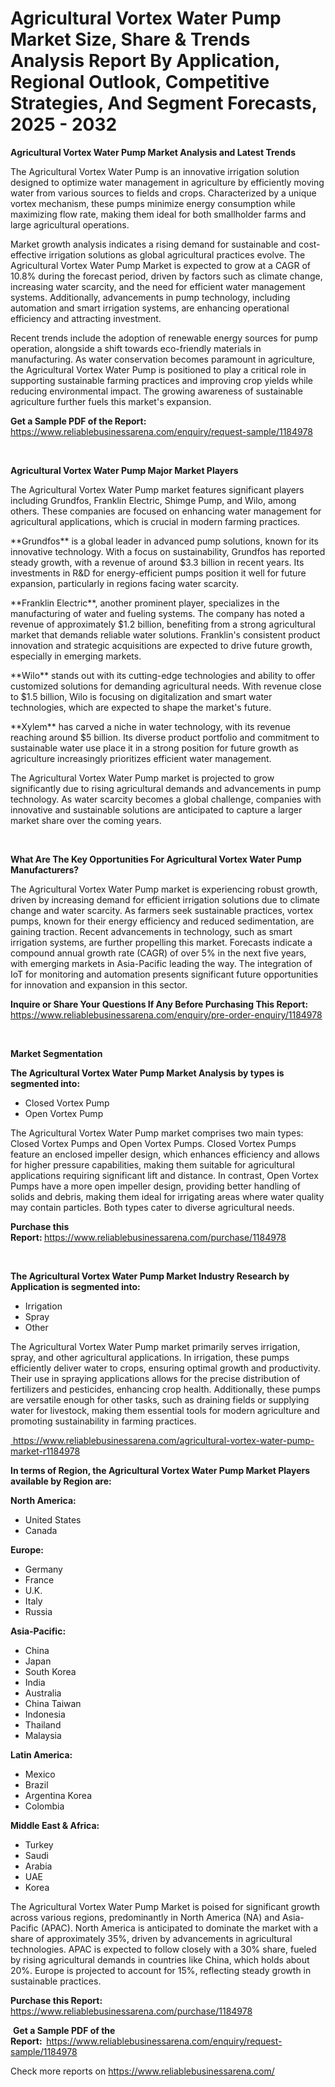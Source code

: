 <p><h1>Agricultural Vortex Water Pump Market Size, Share & Trends Analysis Report By Application, Regional Outlook, Competitive Strategies, And Segment Forecasts, 2025 - 2032</h1></p><p><strong>Agricultural Vortex Water Pump Market Analysis and Latest Trends</strong></p>
<p><p>The Agricultural Vortex Water Pump is an innovative irrigation solution designed to optimize water management in agriculture by efficiently moving water from various sources to fields and crops. Characterized by a unique vortex mechanism, these pumps minimize energy consumption while maximizing flow rate, making them ideal for both smallholder farms and large agricultural operations. </p><p>Market growth analysis indicates a rising demand for sustainable and cost-effective irrigation solutions as global agricultural practices evolve. The Agricultural Vortex Water Pump Market is expected to grow at a CAGR of 10.8% during the forecast period, driven by factors such as climate change, increasing water scarcity, and the need for efficient water management systems. Additionally, advancements in pump technology, including automation and smart irrigation systems, are enhancing operational efficiency and attracting investment.</p><p>Recent trends include the adoption of renewable energy sources for pump operation, alongside a shift towards eco-friendly materials in manufacturing. As water conservation becomes paramount in agriculture, the Agricultural Vortex Water Pump is positioned to play a critical role in supporting sustainable farming practices and improving crop yields while reducing environmental impact. The growing awareness of sustainable agriculture further fuels this market's expansion.</p></p>
<p><strong>Get a Sample PDF of the Report:&nbsp;</strong> <a href="https://www.reliablebusinessarena.com/enquiry/request-sample/1184978?utm_campaign=1990&utm_medium=2&utm_source=Github&utm_content=ia&utm_term=11012025&utm_id=agricultural-vortex-water-pump">https://www.reliablebusinessarena.com/enquiry/request-sample/1184978</a></p>
<p>&nbsp;</p>
<p><strong>Agricultural Vortex Water Pump Major Market Players</strong></p>
<p><p>The Agricultural Vortex Water Pump market features significant players including Grundfos, Franklin Electric, Shimge Pump, and Wilo, among others. These companies are focused on enhancing water management for agricultural applications, which is crucial in modern farming practices.</p><p>**Grundfos** is a global leader in advanced pump solutions, known for its innovative technology. With a focus on sustainability, Grundfos has reported steady growth, with a revenue of around $3.3 billion in recent years. Its investments in R&D for energy-efficient pumps position it well for future expansion, particularly in regions facing water scarcity.</p><p>**Franklin Electric**, another prominent player, specializes in the manufacturing of water and fueling systems. The company has noted a revenue of approximately $1.2 billion, benefiting from a strong agricultural market that demands reliable water solutions. Franklin's consistent product innovation and strategic acquisitions are expected to drive future growth, especially in emerging markets.</p><p>**Wilo** stands out with its cutting-edge technologies and ability to offer customized solutions for demanding agricultural needs. With revenue close to $1.5 billion, Wilo is focusing on digitalization and smart water technologies, which are expected to shape the market's future.</p><p>**Xylem** has carved a niche in water technology, with its revenue reaching around $5 billion. Its diverse product portfolio and commitment to sustainable water use place it in a strong position for future growth as agriculture increasingly prioritizes efficient water management.</p><p>The Agricultural Vortex Water Pump market is projected to grow significantly due to rising agricultural demands and advancements in pump technology. As water scarcity becomes a global challenge, companies with innovative and sustainable solutions are anticipated to capture a larger market share over the coming years.</p></p>
<p>&nbsp;</p>
<p><strong>What Are The Key Opportunities For Agricultural Vortex Water Pump Manufacturers?</strong></p>
<p><p>The Agricultural Vortex Water Pump market is experiencing robust growth, driven by increasing demand for efficient irrigation solutions due to climate change and water scarcity. As farmers seek sustainable practices, vortex pumps, known for their energy efficiency and reduced sedimentation, are gaining traction. Recent advancements in technology, such as smart irrigation systems, are further propelling this market. Forecasts indicate a compound annual growth rate (CAGR) of over 5% in the next five years, with emerging markets in Asia-Pacific leading the way. The integration of IoT for monitoring and automation presents significant future opportunities for innovation and expansion in this sector.</p></p>
<p><strong>Inquire or Share Your Questions If Any Before Purchasing This Report:</strong> <a href="https://www.reliablebusinessarena.com/enquiry/pre-order-enquiry/1184978?utm_campaign=1990&utm_medium=2&utm_source=Github&utm_content=ia&utm_term=11012025&utm_id=agricultural-vortex-water-pump">https://www.reliablebusinessarena.com/enquiry/pre-order-enquiry/1184978</a></p>
<p>&nbsp;</p>
<p><strong>Market Segmentation</strong></p>
<p><strong>The Agricultural Vortex Water Pump Market Analysis by types is segmented into:</strong></p>
<p><ul><li>Closed Vortex Pump</li><li>Open Vortex Pump</li></ul></p>
<p><p>The Agricultural Vortex Water Pump market comprises two main types: Closed Vortex Pumps and Open Vortex Pumps. Closed Vortex Pumps feature an enclosed impeller design, which enhances efficiency and allows for higher pressure capabilities, making them suitable for agricultural applications requiring significant lift and distance. In contrast, Open Vortex Pumps have a more open impeller design, providing better handling of solids and debris, making them ideal for irrigating areas where water quality may contain particles. Both types cater to diverse agricultural needs.</p></p>
<p><strong>Purchase this Report:&nbsp;</strong><a href="https://www.reliablebusinessarena.com/purchase/1184978?utm_campaign=1990&utm_medium=2&utm_source=Github&utm_content=ia&utm_term=11012025&utm_id=agricultural-vortex-water-pump">https://www.reliablebusinessarena.com/purchase/1184978</a></p>
<p>&nbsp;</p>
<p><strong>The Agricultural Vortex Water Pump Market Industry Research by Application is segmented into:</strong></p>
<p><ul><li>Irrigation</li><li>Spray</li><li>Other</li></ul></p>
<p><p>The Agricultural Vortex Water Pump market primarily serves irrigation, spray, and other agricultural applications. In irrigation, these pumps efficiently deliver water to crops, ensuring optimal growth and productivity. Their use in spraying applications allows for the precise distribution of fertilizers and pesticides, enhancing crop health. Additionally, these pumps are versatile enough for other tasks, such as draining fields or supplying water for livestock, making them essential tools for modern agriculture and promoting sustainability in farming practices.</p></p>
<p><a href="https://www.reliablebusinessarena.com/agricultural-vortex-water-pump-market-r1184978?utm_campaign=1990&utm_medium=2&utm_source=Github&utm_content=ia&utm_term=11012025&utm_id=agricultural-vortex-water-pump">&nbsp;https://www.reliablebusinessarena.com/agricultural-vortex-water-pump-market-r1184978</a></p>
<p><strong>In terms of Region, the Agricultural Vortex Water Pump Market Players available by Region are:</strong></p>
<p>
    <p> <strong> North America: </strong>
        <ul>
            <li>United States</li>
            <li>Canada</li>
        </ul>
        </p> 
    <p> <strong> Europe: </strong>
        <ul>
            <li>Germany</li>
            <li>France</li>
            <li>U.K.</li>
            <li>Italy</li>
            <li>Russia</li>
        </ul>
        </p> 
    <p> <strong> Asia-Pacific: </strong>
        <ul>
            <li>China</li>
            <li>Japan</li>
            <li>South Korea</li>
            <li>India</li>
            <li>Australia</li>
            <li>China Taiwan</li>
            <li>Indonesia</li>
            <li>Thailand</li>
            <li>Malaysia</li>
        </ul>
        </p> 
    <p> <strong> Latin America: </strong>
        <ul>
            <li>Mexico</li>
            <li>Brazil</li>
            <li>Argentina Korea</li>
            <li>Colombia</li>
        </ul>
        </p> 
    <p> <strong> Middle East & Africa: </strong>
        <ul>
            <li>Turkey</li>
            <li>Saudi</li>
            <li>Arabia</li>
            <li>UAE</li>
            <li>Korea</li>
        </ul>
    </p>
    </p>
<p><p>The Agricultural Vortex Water Pump Market is poised for significant growth across various regions, predominantly in North America (NA) and Asia-Pacific (APAC). North America is anticipated to dominate the market with a share of approximately 35%, driven by advancements in agricultural technologies. APAC is expected to follow closely with a 30% share, fueled by rising agricultural demands in countries like China, which holds about 20%. Europe is projected to account for 15%, reflecting steady growth in sustainable practices.</p></p>
<p><strong>Purchase this Report: </strong><a href="https://www.reliablebusinessarena.com/purchase/1184978?utm_campaign=1990&utm_medium=2&utm_source=Github&utm_content=ia&utm_term=11012025&utm_id=agricultural-vortex-water-pump">https://www.reliablebusinessarena.com/purchase/1184978</a></p>
<p>&nbsp;<strong>Get a Sample PDF of the Report:&nbsp;&nbsp;</strong><a href="https://www.reliablebusinessarena.com/enquiry/request-sample/1184978?utm_campaign=1990&utm_medium=2&utm_source=Github&utm_content=ia&utm_term=11012025&utm_id=agricultural-vortex-water-pump">https://www.reliablebusinessarena.com/enquiry/request-sample/1184978</a></p>
<p><strong></strong></p>
<p>Check more reports on <a href="https://www.reliablebusinessarena.com/?utm_campaign=1990&utm_medium=2&utm_source=Github&utm_content=ia&utm_term=11012025&utm_id=agricultural-vortex-water-pump">https://www.reliablebusinessarena.com/</a></p>